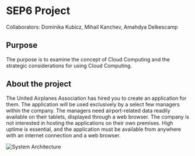 # SEP6 Project 
Collaborators: Dominika Kubicz, Mihail Kanchev, Amahdya Delkescamp
## **Purpose** 
The purpose is to examine the concept of Cloud Computing and the strategic considerations for using Cloud Computing.  
 
## **About the project** 
The United Airplanes Association has hired you to create an application for them. The application will be used exclusively by a select few managers within the company. The managers need airport-related data readily available on their tablets, displayed through a web browser. The company is not interested in hosting the applications on their own premises. High uptime is essential, and the application must be available from anywhere with an internet connection and a web browser. 
 
![System Architecture](https://i.postimg.cc/qBh0tWg0/dfsgaag.jpg)
